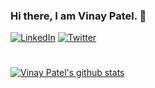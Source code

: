 ### Hi there, I am Vinay Patel. 👋

[![LinkedIn](https://img.icons8.com/doodle/32/000000/linkedin--v2.png)][1]
[![Twitter](https://img.icons8.com/doodle/32/000000/twitter--v1.png)][2]

[1]: https://www.linkedin.com/in/vinaypatel9998/
[2]: https://twitter.com/Vinaypatel9998

#
[![Vinay Patel's github stats](https://github-readme-stats.vercel.app/api?username=vinaypatel9998&show_icons=true)](https://github.com/anuraghazra/github-readme-stats)
